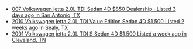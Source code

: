 - [007 Volkswagen jetta 2.0L TDI Sedan 4D $850 Dealership  · Listed 3 days ago in San Antonio, TX](https://www.facebook.com/marketplace/item/783128810848608)
- [2010 Volkswagen jetta 2.0L TDI Value Edition Sedan 4D $1,500 Listed 2 weeks ago in Sealy, TX](https://www.facebook.com/marketplace/item/1290163599175824)
- [2001 Volkswagen jetta 2.0L TDI S Sedan 4D $1,500 Listed a week ago in Cleveland, TN](https://www.facebook.com/marketplace/item/1161011989170227)
